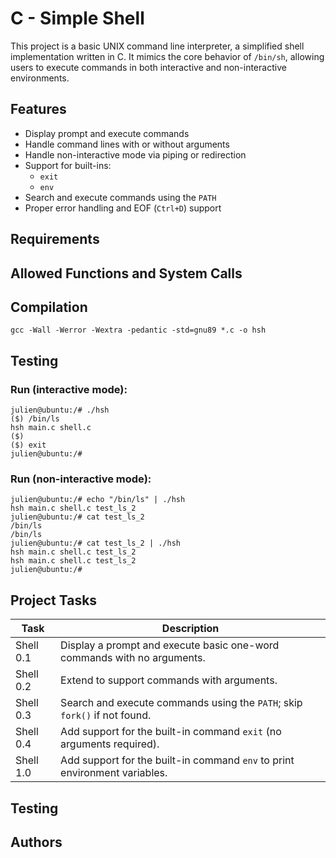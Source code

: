 # C - Simple Shell
This project is a basic UNIX command line interpreter, a simplified shell implementation written in C. It mimics the core behavior of `/bin/sh`, allowing users to execute commands in both interactive and non-interactive environments.
## Features
* Display prompt and execute commands
* Handle command lines with or without arguments
* Handle non-interactive mode via piping or redirection
* Support for built-ins:
    * `exit`
    * `env`
* Search and execute commands using the `PATH`
* Proper error handling and EOF (`Ctrl+D`) support
## Requirements
## Allowed Functions and System Calls
## Compilation
```
gcc -Wall -Werror -Wextra -pedantic -std=gnu89 *.c -o hsh
```
## Testing
### Run (interactive mode):
```
julien@ubuntu:/# ./hsh
($) /bin/ls
hsh main.c shell.c
($)
($) exit
julien@ubuntu:/#
```
### Run (non-interactive mode):
```
julien@ubuntu:/# echo "/bin/ls" | ./hsh
hsh main.c shell.c test_ls_2
julien@ubuntu:/# cat test_ls_2
/bin/ls
/bin/ls
julien@ubuntu:/# cat test_ls_2 | ./hsh
hsh main.c shell.c test_ls_2
hsh main.c shell.c test_ls_2
julien@ubuntu:/#
```
## Project Tasks
| Task           | Description                                                                 |
|----------------|-----------------------------------------------------------------------------|
|  Shell 0.1     | Display a prompt and execute basic one-word commands with no arguments.     |
|  Shell 0.2     | Extend to support commands with arguments.                                  |
|  Shell 0.3     | Search and execute commands using the `PATH`; skip `fork()` if not found.   |
|  Shell 0.4     | Add support for the built-in command `exit` (no arguments required).        |
|  Shell 1.0     | Add support for the built-in command `env` to print environment variables.  |

## Testing


## Authors
